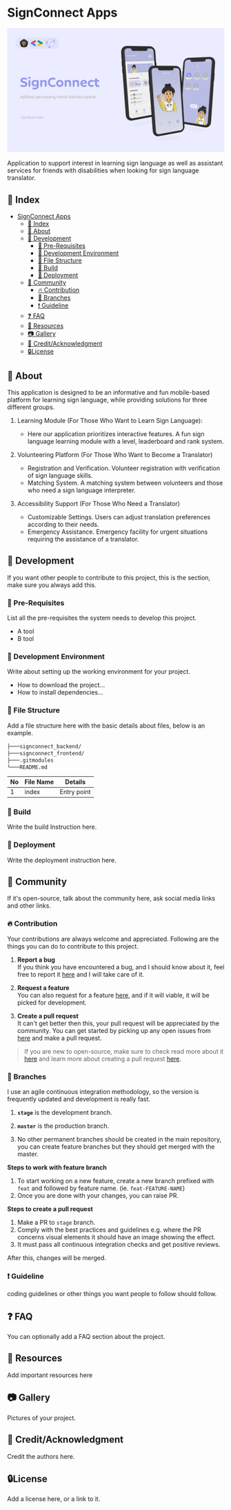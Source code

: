 # SignConnect Apps

![Alt text](/assets/Profile.svg "a title")

Application to support interest in learning sign language as well as assistant services for friends with disabilities when looking for sign language translator.

## 📒 Index

- [SignConnect Apps](#signconnect-apps)
  - [📒 Index](#-index)
  - [🔰 About](#-about)
  - [🔧 Development](#-development)
    - [📓 Pre-Requisites](#-pre-requisites)
    - [🔩 Development Environment](#-development-environment)
    - [📁 File Structure](#-file-structure)
    - [🔨 Build](#-build)
    - [🚀 Deployment](#-deployment)
  - [🌸 Community](#-community)
    - [🔥 Contribution](#-contribution)
    - [🌵 Branches](#-branches)
    - [❗ Guideline](#-guideline)
  - [❓ FAQ](#-faq)
  - [📄 Resources](#-resources)
  - [📷 Gallery](#-gallery)
  - [🌟 Credit/Acknowledgment](#-creditacknowledgment)
  - [🔒License](#license)

## 🔰 About

This application is designed to be an informative and fun mobile-based platform for learning sign language, while providing solutions for three different groups.

1. Learning Module (For Those Who Want to Learn Sign Language):

   - Here our application prioritizes interactive features. A fun sign language learning module with a level, leaderboard and rank system.

2. Volunteering Platform (For Those Who Want to Become a Translator)

   - Registration and Verification. Volunteer registration with verification of sign language skills.
   - Matching System. A matching system between volunteers and those who need a sign language interpreter.

3. Accessibility Support (For Those Who Need a Translator)
   - Customizable Settings. Users can adjust translation preferences according to their needs.
   - Emergency Assistance. Emergency facility for urgent situations requiring the assistance of a translator.

## 🔧 Development

If you want other people to contribute to this project, this is the section, make sure you always add this.

### 📓 Pre-Requisites

List all the pre-requisites the system needs to develop this project.

- A tool
- B tool

### 🔩 Development Environment

Write about setting up the working environment for your project.

- How to download the project...
- How to install dependencies...

### 📁 File Structure

Add a file structure here with the basic details about files, below is an example.

```
├───signconnect_backend/
├───signconnect_frontend/
├───.gitmodules
└───README.md
```

| No  | File Name | Details     |
| --- | --------- | ----------- |
| 1   | index     | Entry point |

### 🔨 Build

Write the build Instruction here.

### 🚀 Deployment

Write the deployment instruction here.

## 🌸 Community

If it's open-source, talk about the community here, ask social media links and other links.

### 🔥 Contribution

Your contributions are always welcome and appreciated. Following are the things you can do to contribute to this project.

1.  **Report a bug** <br>
    If you think you have encountered a bug, and I should know about it, feel free to report it [here]() and I will take care of it.

2.  **Request a feature** <br>
    You can also request for a feature [here](), and if it will viable, it will be picked for development.

3.  **Create a pull request** <br>
    It can't get better then this, your pull request will be appreciated by the community. You can get started by picking up any open issues from [here]() and make a pull request.

> If you are new to open-source, make sure to check read more about it [here](https://www.digitalocean.com/community/tutorial_series/an-introduction-to-open-source) and learn more about creating a pull request [here](https://www.digitalocean.com/community/tutorials/how-to-create-a-pull-request-on-github).

### 🌵 Branches

I use an agile continuous integration methodology, so the version is frequently updated and development is really fast.

1. **`stage`** is the development branch.

2. **`master`** is the production branch.

3. No other permanent branches should be created in the main repository, you can create feature branches but they should get merged with the master.

**Steps to work with feature branch**

1. To start working on a new feature, create a new branch prefixed with `feat` and followed by feature name. (ie. `feat-FEATURE-NAME`)
2. Once you are done with your changes, you can raise PR.

**Steps to create a pull request**

1. Make a PR to `stage` branch.
2. Comply with the best practices and guidelines e.g. where the PR concerns visual elements it should have an image showing the effect.
3. It must pass all continuous integration checks and get positive reviews.

After this, changes will be merged.

### ❗ Guideline

coding guidelines or other things you want people to follow should follow.

## ❓ FAQ

You can optionally add a FAQ section about the project.

## 📄 Resources

Add important resources here

## 📷 Gallery

Pictures of your project.

## 🌟 Credit/Acknowledgment

Credit the authors here.

## 🔒License

Add a license here, or a link to it.
